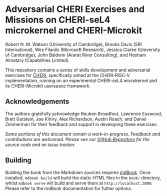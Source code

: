 <!-- ANCHOR: cover -->

# Adversarial CHERI Exercises and Missions on CHERI-seL4 microkernel and CHERI-Microkit

Robert N. M. Watson (University of Cambridge), Brooks Davis (SRI
International), Wes Filardo (Microsoft Research), Jessica Clarke (University of
Cambridge), John Baldwin (Ararat River Consulting), and Hesham Almatary
(Capabilities Limited).

This repository contains a series of skills development and adversarial
exercises for [CHERI](http://cheri-cpu.org), specifically aimed at the
CHERI-RISC-V implementation, running on an experimental CHERI-seL4 microkernel
and its CHERI-Microkit userspace framework.

## Acknowledgements

The authors gratefully acknowledge Reuben Broadfoot, Lawrence Esswood, Brett
Gutstein, Joe Kiniry, Alex Richardson, Austin Roach, and Daniel Zimmerman for
their feedback and support in developing these exercises.

*Some portions of this document remain a work-in-progress.  Feedback and
contributions are welcomed.  Please see our [GitHub
Repository](https://github.com/CHERI-Alliance/CHERI-seL4-Exercises) for the source
code and an issue tracker.*

<!-- ANCHOR_END: cover -->

## Building

Building the book from the Markdown sources requires
[mdBook](https://github.com/rust-lang/mdBook). Once installed, `mdbook build`
will build the static HTML files in the `book/` directory, whilst `mdbook
serve` will build and serve them at `http://localhost:3000`. Please refer to
the mdBook documentation for futher options.
